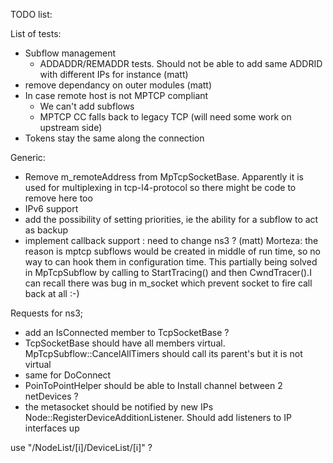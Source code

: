 TODO list:

List of tests:
* Subflow management
	* ADDADDR/REMADDR tests. Should not be able to add same ADDRID with different IPs for instance (matt)
* remove dependancy on outer modules (matt)
* In case remote host is not MPTCP compliant
	* We can't add subflows
	* MPTCP CC falls back to legacy TCP (will need some work on upstream side)
* Tokens stay the same along the connection

Generic:
* Remove m_remoteAddress from MpTcpSocketBase. Apparently it is used for multiplexing in tcp-l4-protocol so there might be code to remove here too
* IPv6 support
* add the possibility of setting priorities, ie the ability for a subflow to act as backup
* implement callback support : need to change ns3 ? (matt)
Morteza: the reason is mptcp subflows would be created in middle of run time, so no way to can hook them in configuration time. This partially being solved in MpTcpSubflow by calling to StartTracing() and then CwndTracer().I can recall there was bug in m_socket which prevent socket to fire call back at all :-)


Requests for ns3;
* add an IsConnected member to TcpSocketBase ?
* TcpSocketBase should have all members virtual. MpTcpSubflow::CancelAllTimers should call its parent's but it is not virtual
* same for DoConnect
* PoinToPointHelper should be able to Install channel between 2 netDevices ?
* the metasocket should be notified by new IPs Node::RegisterDeviceAdditionListener. Should add listeners to IP interfaces up

use "/NodeList/[i]/DeviceList/[i]" ?
